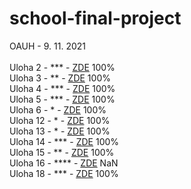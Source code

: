 # school-final-project
OAUH - 9. 11. 2021<br><br>
Uloha 2  - ***  - [ZDE](src/the/max/schoolfinal/ulohy/Uloha2.java)  100% <br>
Uloha 3  - **   - [ZDE](src/the/max/schoolfinal/ulohy/Uloha3.java)  100% <br>
Uloha 4  - ***  - [ZDE](src/the/max/schoolfinal/ulohy/Uloha4.java)  100% <br>
Uloha 5  - ***  - [ZDE](src/the/max/schoolfinal/ulohy/Uloha5.java)  100% <br>
Uloha 6  - *    - [ZDE](src/the/max/schoolfinal/ulohy/Uloha6.java)  100% <br>
Uloha 12 - *    - [ZDE](src/the/max/schoolfinal/ulohy/Uloha12.java) 100% <br>
Uloha 13 - *    - [ZDE](src/the/max/schoolfinal/ulohy/Uloha13.java) 100% <br>
Uloha 14 - ***  - [ZDE](src/the/max/schoolfinal/ulohy/Uloha14.java) 100% <br>
Uloha 15 - **   - [ZDE](src/the/max/schoolfinal/ulohy/Uloha15.java) 100% <br>
Uloha 16 - **** - [ZDE](src/the/max/schoolfinal/ulohy/Uloha16.java) NaN  <br>
Uloha 18 - ***  - [ZDE](src/the/max/schoolfinal/ulohy/Uloha18.java) 100% <br>